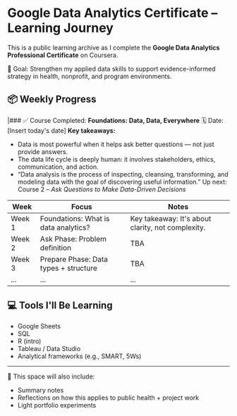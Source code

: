 # Google Data Analytics Certificate – Learning Journey

This is a public learning archive as I complete the **Google Data Analytics Professional Certificate** on Coursera.

🎯 Goal: Strengthen my applied data skills to support evidence-informed strategy in health, nonprofit, and program environments.

## 📦 Weekly Progress

|### ✅ Course Completed:
**Foundations: Data, Data, Everywhere**
🗓 Date: [Insert today's date]
**Key takeaways:**
- Data is most powerful when it helps ask better questions — not just provide answers.
- The data life cycle is deeply human: it involves stakeholders, ethics, communication, and action.
- “Data analysis is the process of inspecting, cleansing, transforming, and modeling data with the goal of discovering useful information.”
Up next: Course 2 – *Ask Questions to Make Data-Driven Decisions*

| Week | Focus | Notes |
|------|-------|-------|
| Week 1 | Foundations: What is data analytics? | Key takeaway: It's about clarity, not complexity. |
| Week 2 | Ask Phase: Problem definition | TBA |
| Week 3 | Prepare Phase: Data types + structure | TBA |
| ... | ... | ... |

## 💻 Tools I'll Be Learning
- Google Sheets
- SQL
- R (intro)
- Tableau / Data Studio
- Analytical frameworks (e.g., SMART, 5Ws)

---

🧠 This space will also include:
- Summary notes
- Reflections on how this applies to public health + project work
- Light portfolio experiments
